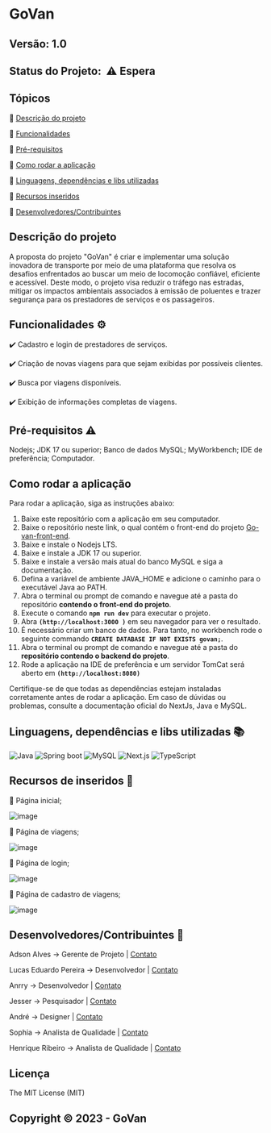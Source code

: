 # GoVan

## Versão: 1.0

## Status do Projeto:  ⚠️ Espera

## Tópicos

🔹 [Descrição do projeto](/README.md#descrição-do-projeto)

🔹 [Funcionalidades](/README.md#funcionalidades%EF%B8%8F)

🔹 [Pré-requisitos](/README.md#pré-requisitos%EF%B8%8F)

🔹 [Como rodar a aplicação](/README.md#como-rodar-a-aplicação)

🔹 [Linguagens, dependências e libs utilizadas](/README.md#linguagens-dependências-e-libs-utilizadas)

🔹 [Recursos inseridos](/README.md#recursos-de-inseridos)

🔹 [Desenvolvedores/Contribuintes](/README.md#desenvolvedorescontribuintes-)

## Descrição do projeto

A proposta do projeto "GoVan" é criar e implementar uma solução inovadora de transporte por meio de uma plataforma que resolva os desafios enfrentados ao buscar um meio de locomoção confiável, eficiente e acessível. Deste modo, o projeto visa reduzir o tráfego nas estradas, mitigar os impactos ambientais associados à emissão de poluentes e trazer segurança para os prestadores de serviços e os passageiros.


## Funcionalidades ⚙️

✔️ Cadastro e login de prestadores de serviços.

✔️ Criação de novas viagens para que sejam exibidas por possíveis clientes.

✔️ Busca por viagens disponíveis.

✔️ Exibição de informações completas de viagens.


## Pré-requisitos ⚠️

Nodejs; JDK 17 ou superior; Banco de dados MySQL; MyWorkbench; IDE de preferência; Computador.

## Como rodar a aplicação

Para rodar a aplicação, siga as instruções abaixo:

1. Baixe este repositório com a aplicação em seu computador.
2. Baixe o repositório neste link, o qual contém o front-end do projeto [Go-van-front-end](https://github.com/DevLucasEduardo/Go-van).
3. Baixe e instale o Nodejs LTS.
4. Baixe e instale a JDK 17 ou superior.
5. Baixe e instale a versão mais atual do banco MySQL e siga a documentação.
6. Defina a variável de ambiente JAVA_HOME e adicione o caminho para o executável Java ao PATH.
7. Abra o terminal ou prompt de comando e navegue até a pasta do repositório **contendo o front-end do projeto**.
8. Execute o comando **`npm run dev`** para executar o projeto.
9. Abra **`(http://localhost:3000 )`** em seu navegador para ver o resultado.
10. É necessário criar um banco de dados. Para tanto, no workbench rode o seguinte commando **`CREATE DATABASE IF NOT EXISTS govan;`**.
11. Abra o terminal ou prompt de comando e navegue até a pasta do **repositório contendo o backend do projeto**.
12. Rode a aplicação na IDE de preferência e um servidor TomCat será aberto em **`(http://localhost:8080)`**

Certifique-se de que todas as dependências estejam instaladas corretamente antes de rodar a aplicação. Em caso de dúvidas ou problemas, consulte a documentação oficial do NextJs, Java e MySQL.

## Linguagens, dependências e libs utilizadas 📚

![Java](https://img.shields.io/badge/Java-ED8B00?style=for-the-badge&logo=openjdk&logoColor=white)
![Spring boot](https://img.shields.io/badge/SpringBoot-6DB33F?style=flat-square&logo=Spring&logoColor=white)
![MySQL](https://shields.io/badge/MySQL-lightgrey?logo=mysql&style=plastic&logoColor=white&labelColor=blue)
![Next.js](https://img.shields.io/badge/next.js-000000?style=for-the-badge&logo=nextdotjs&logoColor=white)
![TypeScript](https://shields.io/badge/TypeScript-3178C6?logo=TypeScript&logoColor=FFF&style=flat-square)



## Recursos de inseridos 🧰

📝 Página inicial;

![image](https://github.com/DevLucasEduardo/Go-van/assets/102432468/4be2114e-26cf-4e64-b39b-ce12ff5352e1)

📝 Página de viagens;

![image](https://github.com/DevLucasEduardo/Go-van/assets/102432468/ab2318ec-65b7-4276-b91b-fb3e69e9ced5)

📝 Página de login;

![image](https://github.com/DevLucasEduardo/Go-van/assets/102432468/b400739a-d8a7-4812-8539-3791a95090ea)

📝 Página de cadastro de viagens;

![image](https://github.com/DevLucasEduardo/Go-van/assets/102432468/63f6580c-66ce-4135-86bf-faa14c713be5)


## Desenvolvedores/Contribuintes 🤝

Adson Alves → Gerente de Projeto | [Contato](mailto:adson.alves@facens.br)

Lucas Eduardo Pereira → Desenvolvedor | [Contato](mailto:lucaseduardodev@outlook.com) 

Anrry → Desenvolvedor | [Contato](mailto:anrry.petrin@gmail.com)

Jesser → Pesquisador | [Contato](mailto:cjeser99@gmail.com)

André → Designer | [Contato](mailto:andrefranceschini@outlook.com.br)

Sophia → Analista de Qualidade | [Contato](mailto:sophiamottacarneiro@gmail.com)

Henrique Ribeiro → Analista de Qualidade | [Contato](mailto:henriqueribeiroborgesbusiness@gmail.com) 



## Licença

The MIT License (MIT)

## Copyright ©️ 2023 - GoVan
